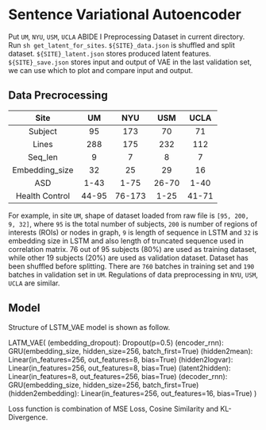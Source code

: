 # Sentence Variational Autoencoder

Put `UM`, `NYU`, `USM`, `UCLA` ABIDE I Preprocessing Dataset in current directory.
Run `sh get_latent_for_sites`. `${SITE}_data.json` is shuffled and split dataset. `${SITE}_latent.json` stores produced latent features. `${SITE}_save.json` stores input and output of VAE in the last validation set, we can use which to plot and compare input and output.

## Data Precrocessing

|Site           |UM     |NYU    |USM    |UCLA   |
|:-------------:|:-----:|:-----:|:-----:|:-----:|
|Subject        |95     |173    |70     |71     |
|Lines          |288    |175    |232    |112    |
|Seq_len        |9      |7      |8      |7      |
|Embedding_size |32     |25     |29     |16     |
|ASD            |1-43   |1-75   |26-70  |1-40   |
|Health Control |44-95  |76-173 |1-25   |41-71  |

For example, in site `UM`, shape of dataset loaded from raw file is `[95, 200, 9, 32]`, where `95` is the total number of subjects, `200` is number of regions of interests (ROIs) or nodes in graph, `9` is length of sequence in LSTM and `32` is embedding size in LSTM and also length of truncated sequence used in correlation matrix. 76 out of 95 subjects (80%) are used as training dataset, while other 19 subjects (20%) are used as validation dataset. Dataset has been shuffled before splitting. There are `760` batches in training set and `190` batches in validation set in `UM`. Regulations of data preprocessing in `NYU`, `USM`, `UCLA` are similar.

## Model

Structure of LSTM_VAE model is shown as follow.

LATM_VAE(
    (embedding_dropout): Dropout(p=0.5)
    (encoder_rnn): GRU(embedding_size, hidden_size=256, batch_first=True)
    (hidden2mean): Linear(in_features=256, out_features=8, bias=True)
    (hidden2logvar): Linear(in_features=256, out_features=8, bias=True)
    (latent2hidden): Linear(in_features=8, out_features=256, bias=True)
    (decoder_rnn): GRU(embedding_size, hidden_size=256, batch_first=True)
    (hidden2embedding): Linear(in_features=256, out_features=16, bias=True)
)

Loss function is combination of MSE Loss, Cosine Similarity and KL-Divergence.